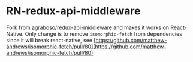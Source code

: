 RN-redux-api-middleware
====================

Fork from [agraboso/redux-api-middleware](https://github.com/agraboso/redux-api-middleware) and makes it works on React-Native.
Only change is to remove `isomorphic-fetch` from dependencies since it will break react-native, see [https://github.com/matthew-andrews/isomorphic-fetch/pull/80](https://github.com/matthew-andrews/isomorphic-fetch/pull/80)
